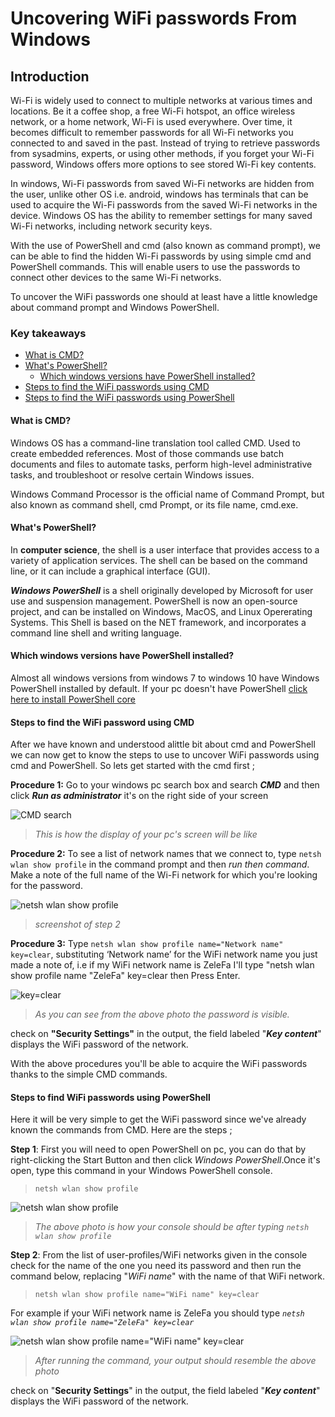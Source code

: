 # Uncovering WiFi passwords From Windows

## Introduction
Wi-Fi is widely used to connect to multiple networks at various times and locations. Be it a coffee shop, a free Wi-Fi hotspot, an office wireless network, or a home network, Wi-Fi is used everywhere. Over time, it becomes difficult to remember passwords for all Wi-Fi networks you connected to and saved in the past. Instead of trying to retrieve passwords from sysadmins, experts, or using other methods, if you forget your Wi-Fi password, Windows offers more options to see stored Wi-Fi key contents.

In windows, Wi-Fi passwords from saved Wi-Fi networks are hidden from the user, unlike other OS i.e. android, windows has terminals that can be used to acquire the Wi-Fi passwords from the saved Wi-Fi networks in the device. Windows OS has the ability to remember settings for many saved Wi-Fi networks, including network security keys.

With the use of PowerShell and cmd (also known as command prompt), we can be able to find the hidden Wi-Fi passwords by using simple cmd and PowerShell commands. This will enable users to use the passwords to connect other devices to the same Wi-Fi networks.

To uncover the WiFi passwords one should at least have a little knowledge about command prompt and Windows PowerShell.
### Key takeaways

- [What is CMD?](#what-is-cmd?)
- [What's PowerShell?](#what's-powershell?)
  - [Which windows versions have PowerShell installed?](which-windows-versions-have-powershell-installed?)
- [Steps to find the WiFi passwords using CMD](#steps-to-find-the-wifi-passwords-using-cmd)
- [Steps to find the WiFi passwords using PowerShell](#steps-to-find-the-wifi-passwords-using-powershell)

#### __What is CMD?__
Windows OS has a command-line translation tool called CMD. Used to create embedded references. Most of those commands use batch documents and files to automate tasks, perform high-level administrative tasks, and troubleshoot or resolve certain Windows issues.

Windows Command Processor is the official name of Command Prompt, but also known as command shell, cmd Prompt, or its file name, cmd.exe.

#### __What's PowerShell?__
In **computer science**, the shell is a user interface that provides access to a variety of application services. The shell can be based on the command line, or it can include a graphical interface (GUI).

***Windows PowerShell*** is a shell originally developed by Microsoft for user use and suspension management. PowerShell is now an open-source project, and can be installed on Windows, MacOS, and Linux Opererating Systems. This Shell is based on the NET framework, and incorporates a command line shell and writing language.
#### __Which windows versions have PowerShell installed?__
Almost all windows versions from windows 7 to windows 10 have Windows PowerShell installed by default.
If your pc doesn't have PowerShell [click here to install PowerShell core](https://docs.microsoft.com/en-us/powershell/scripting/install/installing-powershell-on-windows?view=powershell-7.1)

#### __Steps to find the WiFi password using CMD__
After we have known and understood alittle bit about cmd and PowerShell we can now get to know the steps to use to uncover WiFi  passwords using cmd and PowerShell.
So lets get started with the cmd first ;

__Procedure 1:__ Go to your windows pc search box and search ***CMD*** and then click ***Run as administrator*** it's on the right side of your screen

![CMD search](/engineering-education/uncovering-WiFi-passwords-from-windows/cmd.jpg)

> *This is how the display of your pc's screen will be like*


**Procedure 2:**  To see a list of network names that we connect to, type `netsh wlan show profile` in the command prompt and then _run then command_. Make a note of the full name of the Wi-Fi network for which you're looking for the password.


![netsh wlan show profile](/engineering-education/uncovering-WiFi-passwords-from-windows/profile.png)
> *screenshot of step 2*


**Procedure 3:** Type `netsh wlan show profile name="Network name" key=clear`, substituting ‘Network name’ for the WiFi network name you just made a note of, i.e if my WiFi network name is ZeleFa I'll type "netsh wlan show profile name "ZeleFa" key=clear then Press Enter. 


![key=clear](/engineering-education/uncovering-WiFi-passwords-from-windows/keyclear.png)

>*As you can see from the above photo the password is visible.*

check on __"Security Settings"__ in the output, the field labeled "***Key content***" displays the WiFi password of the network.

With the above procedures you'll be able to acquire the WiFi passwords thanks to the simple CMD commands.

#### __Steps to find WiFi passwords using PowerShell__
Here it will be very simple to get the WiFi password since we've already known the commands from CMD.
Here are the steps ;

__Step 1__: First you will need to open PowerShell on pc, you can do that by right-clicking the Start Button and then click _Windows PowerShell_.Once it's open, type this command in your Windows PowerShell console.

> `netsh wlan show profile`

![netsh wlan show profile](/engineering-education/uncovering-WiFi-passwords-from-windows/powershellprofile.png)

> _The above photo is how your console should be after typing `netsh wlan show profile`_

__Step 2__: From the list of user-profiles/WiFi networks given in the console check for the name of the one you need its password and then run the command below, replacing "_WiFi name_" with the name of that WiFi network.

> `netsh wlan show profile name="WiFi name" key=clear`

For example if your WiFi network name is ZeleFa you should type _`netsh wlan show profile name="ZeleFa" key=clear`_

![netsh wlan show profile name="WiFi name" key=clear](/engineering-education/uncovering-WiFi-passwords-from-windows/passwordclear.png)

> _After running the command, your output should resemble the above photo_

check on "__Security Settings__" in the output, the field labeled "___Key content___" displays the WiFi password of the network.




